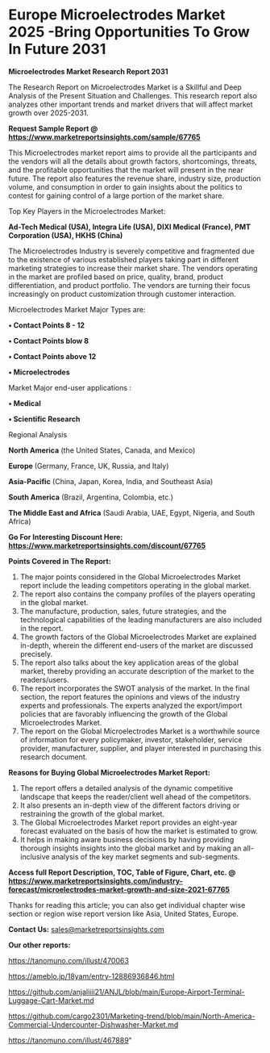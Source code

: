 # Europe Microelectrodes Market 2025 -Bring Opportunities To Grow In Future 2031

<strong>Microelectrodes Market Research Report 2031</strong>

The Research Report on Microelectrodes Market is a Skillful and Deep Analysis of the Present Situation and Challenges. This research report also analyzes other important trends and market drivers that will affect market growth over 2025-2031.

<strong>Request Sample Report @ <a href=https://www.marketreportsinsights.com/sample/67765>https://www.marketreportsinsights.com/sample/67765</a></strong>

This Microelectrodes market report aims to provide all the participants and the vendors will all the details about growth factors, shortcomings, threats, and the profitable opportunities that the market will present in the near future. The report also features the revenue share, industry size, production volume, and consumption in order to gain insights about the politics to contest for gaining control of a large portion of the market share.

Top Key Players in the Microelectrodes Market:

<strong>Ad-Tech Medical (USA), Integra Life (USA), DIXI Medical (France), PMT Corporation (USA), HKHS (China)</strong>

The Microelectrodes Industry is severely competitive and fragmented due to the existence of various established players taking part in different marketing strategies to increase their market share. The vendors operating in the market are profiled based on price, quality, brand, product differentiation, and product portfolio. The vendors are turning their focus increasingly on product customization through customer interaction.

Microelectrodes Market Major Types are:

<strong>• Contact Points 8 - 12

• Contact Points blow 8

• Contact Points above 12

• Microelectrodes</strong>

Market Major end-user applications :

<strong>• Medical

• Scientific Research</strong>

Regional Analysis

</u><strong><b>North America</b></strong> (the United States, Canada, and Mexico)

<strong><b>Europe </b></strong>(Germany, France, UK, Russia, and Italy)

<strong><b>Asia-Pacific</b></strong> (China, Japan, Korea, India, and Southeast Asia)

<strong><b>South America</b></strong> (Brazil, Argentina, Colombia, etc.)

<strong><b>The Middle East and Africa</b></strong> (Saudi Arabia, UAE, Egypt, Nigeria, and South Africa)

<strong>Go For Interesting Discount Here: <a href=https://www.marketreportsinsights.com/discount/67765>https://www.marketreportsinsights.com/discount/67765</a></strong>

<strong>Points Covered in The Report:</strong>
<ol>
  <li>The major points considered in the Global Microelectrodes Market report include the leading competitors operating in the global market.</li>
  <li>The report also contains the company profiles of the players operating in the global market.</li>
  <li>The manufacture, production, sales, future strategies, and the technological capabilities of the leading manufacturers are also included in the report.</li>
  <li>The growth factors of the Global Microelectrodes Market are explained in-depth, wherein the different end-users of the market are discussed precisely.</li>
  <li>The report also talks about the key application areas of the global market, thereby providing an accurate description of the market to the readers/users.</li>
  <li>The report incorporates the SWOT analysis of the market. In the final section, the report features the opinions and views of the industry experts and professionals. The experts analyzed the export/import policies that are favorably influencing the growth of the Global Microelectrodes Market.</li>
  <li>The report on the Global Microelectrodes Market is a worthwhile source of information for every policymaker, investor, stakeholder, service provider, manufacturer, supplier, and player interested in purchasing this research document.</li>
</ol>
<strong>Reasons for Buying Global Microelectrodes Market Report:</strong>

<ol>
  <li>The report offers a detailed analysis of the dynamic competitive landscape that keeps the reader/client well ahead of the competitors.</li>
  <li>It also presents an in-depth view of the different factors driving or restraining the growth of the global market.</li>
  <li>The Global Microelectrodes Market report provides an eight-year forecast evaluated on the basis of how the market is estimated to grow.</li>
  <li>It helps in making aware business decisions by having providing thorough insights insights into the global market and by making an all-inclusive analysis of the key market segments and sub-segments.</li>
</ol>
<strong>Access full Report Description, TOC, Table of Figure, Chart, etc. @ <a href=https://www.marketreportsinsights.com/industry-forecast/microelectrodes-market-growth-and-size-2021-67765>https://www.marketreportsinsights.com/industry-forecast/microelectrodes-market-growth-and-size-2021-67765</a></strong>


Thanks for reading this article; you can also get individual chapter wise section or region wise report version like Asia, United States, Europe.

<strong>Contact Us:</strong>
sales@marketreportsinsights.com

<strong>Our other reports:</strong>

<a href=https://tanomuno.com/illust/470063>https://tanomuno.com/illust/470063</a>

<a href=https://ameblo.jp/18yam/entry-12886936846.html>https://ameblo.jp/18yam/entry-12886936846.html</a>

<a href=https://github.com/anjaliiii21/ANJL/blob/main/Europe-Airport-Terminal-Luggage-Cart-Market.md>https://github.com/anjaliiii21/ANJL/blob/main/Europe-Airport-Terminal-Luggage-Cart-Market.md</a>

<a href=https://github.com/cargo2301/Marketing-trend/blob/main/North-America-Commercial-Undercounter-Dishwasher-Market.md>https://github.com/cargo2301/Marketing-trend/blob/main/North-America-Commercial-Undercounter-Dishwasher-Market.md</a>

<a href=https://tanomuno.com/illust/467889>https://tanomuno.com/illust/467889</a>"
